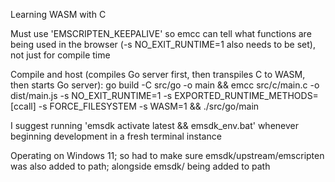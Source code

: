 Learning WASM with C

Must use 'EMSCRIPTEN_KEEPALIVE' so emcc can tell what functions are being used in the browser (-s NO_EXIT_RUNTIME=1 also needs to be set), not just for compile time

Compile and host (compiles Go server first, then transpiles C to WASM, then starts Go server):
  go build -C src/go -o main &&
  emcc src/c/main.c -o dist/main.js -s NO_EXIT_RUNTIME=1 -s EXPORTED_RUNTIME_METHODS=[ccall] -s FORCE_FILESYSTEM -s WASM=1 &&
  ./src/go/main

I suggest running 'emsdk activate latest && emsdk_env.bat' whenever beginning development in a fresh terminal instance

Operating on Windows 11; so had to make sure emsdk/upstream/emscripten was also added to path; alongside emsdk/ being added to path
